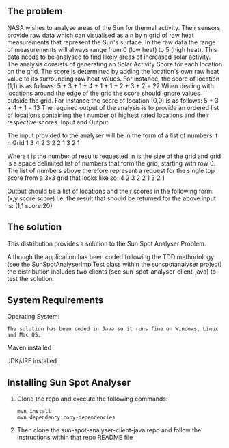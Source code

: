  The problem
  -----------
  
  NASA wishes to analyse areas of the Sun for thermal activity. Their sensors provide raw data which can visualised as a n by n grid of raw heat measurements that represent the Sun's surface. In the raw data the range of measurements will always range from 0 (low heat) to 5 (high heat). This data needs to be analysed to find likely areas of increased solar activity. The analysis consists of generating an Solar Activity Score for each location on the grid. The score is determined by adding the location's own raw heat value to its surrounding raw heat values. For instance, the score of location (1,1) is as follows: 5 + 3 + 1 + 4 + 1 + 1 + 2 + 3 + 2 = 22 When dealing with locations around the edge of the grid the score should ignore values outside the grid. For instance the score of location (0,0) is as follows: 5 + 3 + 4 + 1 = 13 The required output of the analysis is to provide an ordered list of locations containing the t number of highest rated locations and their respective scores. Input and Output

The input provided to the analyser will be in the form of a list of numbers: t n Grid 1 3 4 2 3 2 2 1 3 2 1

Where t is the number of results requested, n is the size of the grid and grid is a space delimited list of numbers that form the grid, starting with row 0. The list of numbers above therefore represent a request for the single top score from a 3x3 grid that looks like so: 4 2 3 2 2 1 3 2 1

Output should be a list of locations and their scores in the following form: (x,y score:score) i.e. the result that should be returned for the above input is: (1,1 score:20)

  The solution
  ------------
  
  This distribution provides a solution to the Sun Spot Analyser Problem.

  Although the application has been coded following the TDD methodology (see the
  SunSpotAnalyserImplTest class within the sunspotanalyser project) the distribution
  includes two clients (see sun-spot-analyser-client-java) to test the solution.

  
  System Requirements
  -------------------

  Operating System:

    The solution has been coded in Java so it runs fine on Windows, Linux and Mac OS.

  Maven installed

  JDK/JRE installed


  Installing Sun Spot Analyser
  ----------------------------

  1) Clone the repo and execute the following commands: 

         mvn install
         mvn dependency:copy-dependencies


  5) Then clone the sun-spot-analyser-client-java repo and follow the instructions within that repo README file
